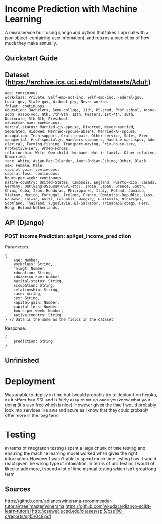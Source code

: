 # Income Prediction with Machine Learning
A microservice built using django and python that takes a api call with a json object (containing user infomation), and returns a prediction of how much they make annually.  

## Quickstart Guide

## Dataset (https://archive.ics.uci.edu/ml/datasets/Adult)
```
age: continuous.
workclass: Private, Self-emp-not-inc, Self-emp-inc, Federal-gov, Local-gov, State-gov, Without-pay, Never-worked.
fnlwgt: continuous.
education: Bachelors, Some-college, 11th, HS-grad, Prof-school, Assoc-acdm, Assoc-voc, 9th, 7th-8th, 12th, Masters, 1st-4th, 10th, Doctorate, 5th-6th, Preschool.
education-num: continuous.
marital-status: Married-civ-spouse, Divorced, Never-married, Separated, Widowed, Married-spouse-absent, Married-AF-spouse.
occupation: Tech-support, Craft-repair, Other-service, Sales, Exec-managerial, Prof-specialty, Handlers-cleaners, Machine-op-inspct, Adm-clerical, Farming-fishing, Transport-moving, Priv-house-serv, Protective-serv, Armed-Forces.
relationship: Wife, Own-child, Husband, Not-in-family, Other-relative, Unmarried.
race: White, Asian-Pac-Islander, Amer-Indian-Eskimo, Other, Black.
sex: Female, Male.
capital-gain: continuous.
capital-loss: continuous.
hours-per-week: continuous.
native-country: United-States, Cambodia, England, Puerto-Rico, Canada, Germany, Outlying-US(Guam-USVI-etc), India, Japan, Greece, South, China, Cuba, Iran, Honduras, Philippines, Italy, Poland, Jamaica, Vietnam, Mexico, Portugal, Ireland, France, Dominican-Republic, Laos, Ecuador, Taiwan, Haiti, Columbia, Hungary, Guatemala, Nicaragua, Scotland, Thailand, Yugoslavia, El-Salvador, Trinadad&Tobago, Peru, Hong, Holand-Netherlands.
```

## API (Django)
### POST Income Prediction: api/get_income_prediction
Parameters:
```
{
	age: Number,
	workclass: String,
	fnlwgt: Number,
	education: String,
	education-num: Number,
	marital-status: String,
	occupation: String,
	relationship: String,
	race: String,
	sex: String,
	capital-gain: Number,
	capital-loss: Number,
	hours-per-week: Number,
	native-country: String
} // Data is the same as the fields in the dataset
```
Response:
```
{
	prediction: String
}
```

## Unfinished
# Deployment
Was unable to deploy in time but I would probably try to deploy it on heroku, as it offers free SSL and is fairly easy to set up once you know what your doing (it's also free which is nice). However given the time I would probably look into services like aws and azure as I know that they could probably offer more in the long term. 

# Testing
In terms of integration testing I spent a large chunk of time testing and ensuring the machine learning model worked when given the right information. However I wasn't able to spend much time testing how it would react given the wrong type of infomation. In terms of unit testing I would of liked to add more, I spend a lot of time manual testing which isn't great long term.  

## Sources
https://github.com/jadianes/winerama-recommender-tutorial/tree/master/winerama
https://github.com/wkudaka/django-scikit-learn-tutorial
http://cseweb.ucsd.edu/classes/sp15/cse190-c/reports/sp15/048.pdf
